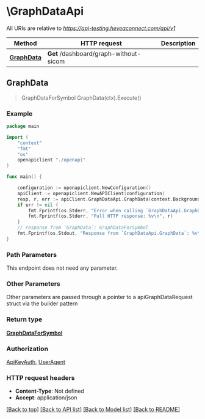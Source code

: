 # \GraphDataApi

All URIs are relative to *https://api-testing.heveaconnect.com/api/v1*

Method | HTTP request | Description
------------- | ------------- | -------------
[**GraphData**](GraphDataApi.md#GraphData) | **Get** /dashboard/graph-without-sicom | 



## GraphData

> GraphDataForSymbol GraphData(ctx).Execute()





### Example

```go
package main

import (
    "context"
    "fmt"
    "os"
    openapiclient "./openapi"
)

func main() {

    configuration := openapiclient.NewConfiguration()
    apiClient := openapiclient.NewAPIClient(configuration)
    resp, r, err := apiClient.GraphDataApi.GraphData(context.Background()).Execute()
    if err != nil {
        fmt.Fprintf(os.Stderr, "Error when calling `GraphDataApi.GraphData``: %v\n", err)
        fmt.Fprintf(os.Stderr, "Full HTTP response: %v\n", r)
    }
    // response from `GraphData`: GraphDataForSymbol
    fmt.Fprintf(os.Stdout, "Response from `GraphDataApi.GraphData`: %v\n", resp)
}
```

### Path Parameters

This endpoint does not need any parameter.

### Other Parameters

Other parameters are passed through a pointer to a apiGraphDataRequest struct via the builder pattern


### Return type

[**GraphDataForSymbol**](GraphDataForSymbol.md)

### Authorization

[ApiKeyAuth](../README.md#ApiKeyAuth), [UserAgent](../README.md#UserAgent)

### HTTP request headers

- **Content-Type**: Not defined
- **Accept**: application/json

[[Back to top]](#) [[Back to API list]](../README.md#documentation-for-api-endpoints)
[[Back to Model list]](../README.md#documentation-for-models)
[[Back to README]](../README.md)


